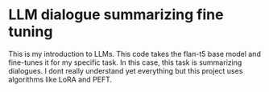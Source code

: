 # LLM dialogue summarizing fine tuning
This is my introduction to LLMs. This code takes the flan-t5 base model and fine-tunes it for my specific task. In this case, this task is summarizing dialogues. I dont really understand yet everything but this project uses algorithms like LoRA and PEFT. 
